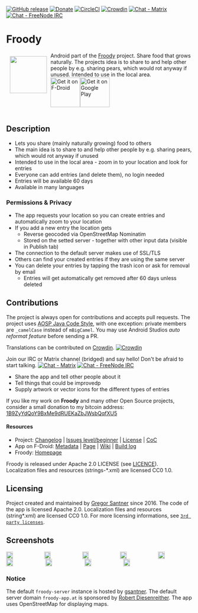 [![GitHub release](https://img.shields.io/github/tag/froodyapp/froody-android.svg)](https://github.com/froodyapp/froody-android/releases)
[![Donate](https://img.shields.io/badge/donate-bitcoin-orange.svg)](https://gsantner.github.io/#donate)
[![CircleCI](https://circleci.com/gh/froodyapp/froody-android.svg?style=shield)](https://circleci.com/gh/froodyapp/froody-android)
[![Crowdin](https://d322cqt584bo4o.cloudfront.net/froodyapp/localized.svg)](https://crowdin.com/project/froodyapp)
[![Chat - Matrix](https://img.shields.io/badge/chat-on%20matrix-blue.svg)](https://matrix.to/#/#froodyapp:matrix.org) [![Chat - FreeNode IRC](https://img.shields.io/badge/chat-on%20irc-blue.svg)](https://kiwiirc.com/client/irc.freenode.net/?nick=froody-anon|?#froodyapp)

# Froody
<img src="/app/src/main/ic_launcher-web.png" align="left" width="100" hspace="10" vspace="10">
Android part of the <a href="https://froodyapp.github.io/">Froody</a> project.
Share food that grows naturally. The projects idea is to share to and help other people by e.g. sharing pears, 
which would rot anyway if unused. Intended to use in the local area.

<div style="display:flex;" >
<a href="https://f-droid.org/repository/browse/?fdid=io.github.froodyapp">
    <img src="https://f-droid.org/badge/get-it-on.png" alt="Get it on F-Droid" height="80">
</a>
<a href="https://play.google.com/store/apps/details?id=io.github.froodyapp">
    <img alt="Get it on Google Play" height="80" src="https://play.google.com/intl/en_us/badges/images/generic/en_badge_web_generic.png" />
</a>
</div></br>


## Description
* Lets you share (mainly naturally growing) food to others
* The main idea is to share to and help other people by e.g. sharing pears, which would rot anyway if unused
* Intended to use in the local area - zoom in to your location and look for entries
* Everyone can add entries (and delete them), no login needed
* Entries will be available 60 days
* Available in many languages

### Permissions & Privacy<a name="privacy"></a>
* The app requests your location so you can create entries and automatically zoom to your location
* If you add a new entry the location gets
  * Reverse geocoded via OpenStreetMap Nominatim
  * Stored on the setted server - together with other input data (visible in Publish tab)
* The connection to the default server makes use of SSL/TLS
* Others can find your created entries if they are using the same server
* You can delete your entries by tapping the trash icon or ask for removal by email
  * Entries will get automatically get removed after 60 days unless deleted

## Contributions
The project is always open for contributions and accepts pull requests.
The project uses [AOSP Java Code Style](https://source.android.com/source/code-style#follow-field-naming-conventions), with one exception: private members are `_camelCase` instead of `mBigCamel`. You may use Android Studios _auto reformat feature_ before sending a PR.

Translations can be contributed on [Crowdin](https://crowdin.com/project/froodyapp). [![Crowdin](https://d322cqt584bo4o.cloudfront.net/froodyapp/localized.svg)](https://crowdin.com/project/froodyapp)

Join our IRC or Matrix channel (bridged) and say hello! Don't be afraid to start talking. [![Chat - Matrix](https://img.shields.io/badge/chat-on%20matrix-blue.svg)](https://matrix.to/#/#froodyapp:matrix.org) [![Chat - FreeNode IRC](https://img.shields.io/badge/chat-on%20irc-blue.svg)](https://kiwiirc.com/client/irc.freenode.net/?nick=froodyapp-anon|?#froodyapp)

* Share the app and tell other people about it
* Tell things that could be improvedp
* Supply artwork or vector icons for the different types of entries


If you like my work on <b>Froody</b> and many other Open Source projects, consider a small donation to my bitcoin address:
<a href="https://gsantner.github.io/#donate">1B9ZyYdQoY9BxMe9dRUEKaZbJWsbQqfXU5</a>


#### Resources
* Project: [Changelog](/CHANGELOG.md) | [Issues level/beginner](https://github.com/froodyapp/froody-android/issues?q=is%3Aissue+is%3Aopen+label%3Alevel%2Fbeginner) | [License](/LICENSE.txt) | [CoC](/CODE_OF_CONDUCT.md)
* App on F-Droid: [Metadata](https://gitlab.com/fdroid/fdroiddata/blob/master/metadata/io.github.froodyapp.txt) | [Page](https://f-droid.org/packages/io.github.froodyapp/) | [Wiki](https://f-droid.org/wiki/page/io.github.froodyapp) | [Build log](https://f-droid.org/wiki/page/io.github.froodyapp/lastbuild)
* Froody: [Homepage](https://froodyapp.github.io/)

Froody is released under Apache 2.0 LICENSE (see [LICENCE](https://github.com/froodyapp/froody-android/blob/master/LICENSE.txt)).  
Localization files and resources (strings-\*.xml) are licensed CC0 1.0.

## Licensing<a name="license"></a>
Project created and maintained by <a href="https://gsantner.github.io">Gregor Santner</a> since 2016.
The code of the app is licensed Apache 2.0. Localization files and resources (string\*.xml) are licensed CC0 1.0.
For more licensing informations, see [`3rd party licenses`](/app/src/main/res/raw/licenses_3rd_party.md).

## Screenshots
<div style="display:flex;" >
	<img src="https://raw.githubusercontent.com/froodyapp/froody-metadata-latest/master/en-US/phoneScreenshots/01.png" width="19%" >
	<img src="https://raw.githubusercontent.com/froodyapp/froody-metadata-latest/master/en-US/phoneScreenshots/02.png" width="19%" style="margin-left:10px;" >
	<img src="https://raw.githubusercontent.com/froodyapp/froody-metadata-latest/master/en-US/phoneScreenshots/03.png" width="19%" style="margin-left:10px;" >
	<img src="https://raw.githubusercontent.com/froodyapp/froody-metadata-latest/master/en-US/phoneScreenshots/04.png" width="19%" style="margin-left:10px;" >
	<img src="https://raw.githubusercontent.com/froodyapp/froody-metadata-latest/master/en-US/phoneScreenshots/05.png" width="19%" style="margin-left:10px;" >
</div>

<div style="display:flex;" >
	<img src="https://raw.githubusercontent.com/froodyapp/froody-metadata-latest/master/en-US/phoneScreenshots/06.png" width="19%" >
	<img src="https://raw.githubusercontent.com/froodyapp/froody-metadata-latest/master/en-US/phoneScreenshots/07.png" width="19%" style="margin-left:10px;" >
	<img src="https://raw.githubusercontent.com/froodyapp/froody-metadata-latest/master/en-US/phoneScreenshots/08.png" width="19%" style="margin-left:10px;" >
	<img src="https://raw.githubusercontent.com/froodyapp/froody-metadata-latest/master/en-US/phoneScreenshots/11.png" width="19%" style="margin-left:10px;" >
</div>


### Notice
The default `froody-server` instance is hosted by [gsantner](https://gsantner.github.io/).
The default server domain `froody-app.at` is sponsored by [Robert Diesenreither](http://www.zero-emission.at/index.php).
The app uses OpenStreetMap for displaying maps.
